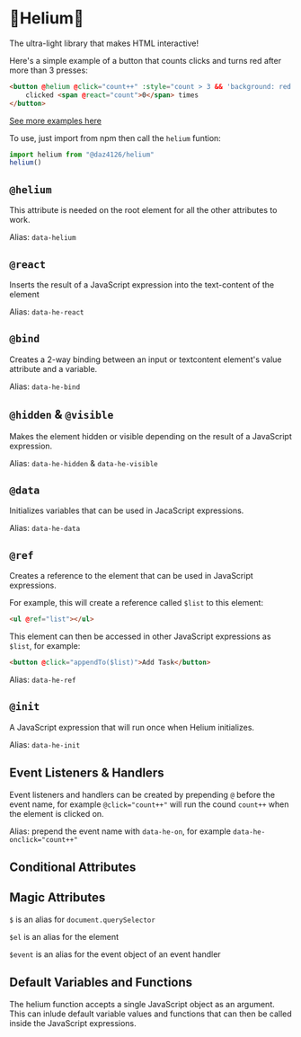 # 🎈Helium🎈

The ultra-light library that makes HTML interactive!

Here's a simple example of a button that counts clicks and turns red after more than 3 presses:

```html
<button @helium @click="count++" :style="count > 3 && 'background: red'">
    clicked <span @react="count">0</span> times
</button>
```

[See more examples here](https://codepen.io/daz4126/pen/YPwwdBK)

To use, just import from npm then call the `helium` funtion:

```javascript
import helium from "@daz4126/helium"
helium()
```

## `@helium`

This attribute is needed on the root element for all the other attributes to work.

Alias: `data-helium`

## `@react`

Inserts the result of a JavaScript expression into the text-content of the element

Alias: `data-he-react`

## `@bind`

Creates a 2-way binding between an input or textcontent element's value attribute and a variable.

Alias: `data-he-bind`

## `@hidden` & `@visible`

Makes the element hidden or visible depending on the result of a JavaScript expression.

Alias: `data-he-hidden` & `data-he-visible`

## `@data`

Initializes variables that can be used in JacaScript expressions.

Alias: `data-he-data`

## `@ref`

Creates a reference to the element that can be used in JavaScript expressions.

For example, this will create a reference called `$list` to this element:

```html
<ul @ref="list"></ul>
```

This element can then be accessed in other JavaScript expressions as `$list`, for example:

```html
<button @click="appendTo($list)">Add Task</button>
```

Alias: `data-he-ref`

## `@init`

A JavaScript expression that will run once when Helium initializes.

Alias: `data-he-init`

## Event Listeners & Handlers

Event listeners and handlers can be created by prepending `@` before the event name, for example `@click="count++"` will run the cound `count++` when the element is clicked on.

Alias: prepend the event name with `data-he-on`, for example `data-he-onclick="count++"`

## Conditional Attributes

## Magic Attributes

`$` is an alias for `document.querySelector`

`$el` is an alias for the element

`$event` is an alias for the event object of an event handler

## Default Variables and Functions

The helium function accepts a single JavaScript object as an argument. This can inlude default variable values  and functions that can then be called inside the JavaScript expressions.
